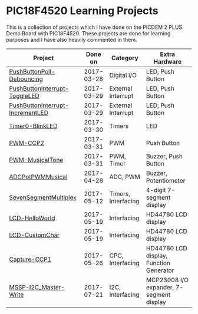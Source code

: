 # PIC18F4520 Learning Projects

This is a collection of projects which I have done on the PICDEM 2 PLUS Demo Board with PIC18F4520.
These projects are done for learning purposes and I have also heavily commented in them.

Project                                            | Done on    | Category           | Extra Hardware
---------------------------------------------------|:----------:| ------------------ | -----------------
[PushButtonPoll-Debouncing]                        | 2017-03-28 | Digital I/O        | LED, Push Button
[PushButtonInterrupt-ToggleLED]                    | 2017-03-29 | External Interrupt | LED, Push Button
[PushButtonInterrupt-IncrementLED]                 | 2017-03-29 | External Interrupt | LED, Push Button
[Timer0-BlinkLED]                                  | 2017-03-30 | Timers             | LED
[PWM-CCP2]                                         | 2017-03-31 | PWM                | Push Button
[PWM-MusicalTone]                                  | 2017-03-31 | PWM, Timer         | Buzzer, Push Button
[ADCPotPWMMusical]                                 | 2017-04-28 | ADC, PWM           | Buzzer, Potentiometer
[SevenSegmentMultiplex]                            | 2017-05-12 | Timers, Interfacing | 4-digit 7-segment display  
[LCD-HelloWorld]                                   | 2017-05-19 | Interfacing         | HD44780 LCD display
[LCD-CustomChar]                                   | 2017-05-19 | Interfacing         | HD44780 LCD display
[Capture-CCP1]                                     | 2017-05-26 | CPC, Interfacing    | HD44780 LCD display, Function Generator
[MSSP-I2C_Master-Write]                            | 2017-07-21 | I2C, Interfacing    | MCP23008 I/O expander, 7-segment display

[PushButtonPoll-Debouncing]: ./PushButtonPoll-Debouncing
[PushButtonInterrupt-ToggleLED]: ./PushButtonInterrupt-ToggleLED
[PushButtonInterrupt-IncrementLED]: ./PushButtonInterrupt-IncrementLED
[Timer0-BlinkLED]: ./Timer0-BlinkLED
[PWM-CCP2]: ./PWM-CCP2
[PWM-MusicalTone]: ./PWM-MusicalTone
[ADCPotPWMMusical]: ./ADCPotPWMMusical
[SevenSegmentMultiplex]: ./SevenSegmentMultiplex
[LCD-HelloWorld]: ./LCD-HelloWorld
[LCD-CustomChar]: ./LCD-CustomChar
[Capture-CCP1]: ./Capture-CCP1
[MSSP-I2C_Master-Write]: ./MSSP-I2C_Master-Write
